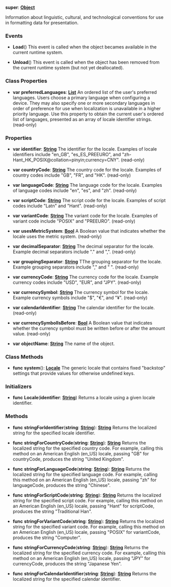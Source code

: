 **super**: **[Object](Object.md)**

Information about linguistic, cultural, and technological conventions for use in formatting data for presentation.

### Events

* **Load**()
This event is called when the object becames available in the current runtime system.

* **Unload**()
This event is called when the object has been removed from the current runtime system (but not yet deallocated).



### Class Properties

* **var** **preferredLanguages**: **[List](../gravity/list.md)**
An ordered list of the user's preferred languages. Users choose a primary language when configuring a device. They may also specify one or more secondary languages in order of preference for use when localization is unavailable in a higher priority language. Use this property to obtain the current user's ordered list of languages, presented as an array of locale identifier strings. \(read-only\)



### Properties

* **var** **identifier**: **[String](../gravity/types.md)**
The identifier for the locale. Examples of locale identifiers include "en_GB", "es_ES_PREEURO", and "zh-Hant_HK_POSIX@collation=pinyin;currency=CNY". \(read-only\)

* **var** **countryCode**: **[String](../gravity/types.md)**
The country code for the locale. Examples of country codes include "GB", "FR", and "HK". \(read-only\)

* **var** **languageCode**: **[String](../gravity/types.md)**
The language code for the locale. Examples of language codes include "en", "es", and "zh". \(read-only\)

* **var** **scriptCode**: **[String](../gravity/types.md)**
The script code for the locale. Examples of script codes include "Latn" and "Hant". \(read-only\)

* **var** **variantCode**: **[String](../gravity/types.md)**
The variant code for the locale. Examples of variant code include "POSIX" and "PREEURO". \(read-only\)

* **var** **usesMetricSystem**: **[Bool](../gravity/types.md)**
A Boolean value that indicates whether the locale uses the metric system. \(read-only\)

* **var** **decimalSeparator**: **[String](../gravity/types.md)**
The decimal separator for the locale. Example decimal separators include "." and ",". \(read-only\)

* **var** **groupingSeparator**: **[String](../gravity/types.md)**
TThe grouping separator for the locale. Example grouping separators include "," and " ". \(read-only\)

* **var** **currencyCode**: **[String](../gravity/types.md)**
The currency code for the locale. Example currency codes include "USD", "EUR", and "JPY". \(read-only\)

* **var** **currencySymbol**: **[String](../gravity/types.md)**
The currency symbol for the locale. Example currency symbols include "$", "€", and "¥". \(read-only\)

* **var** **calendarIdentifier**: **[String](../gravity/types.md)**
The calendar identifier for the locale. \(read-only\)

* **var** **currencySymbolIsBefore**: **[Bool](../gravity/types.md)**
A Boolean value that indicates whether the currency symbol must be written before or after the amount value. \(read-only\)

* **var** **objectName**: **[String](../gravity/types.md)**
The name of the object.



### Class Methods

* **func** **system**(): <strong>[Locale](Locale.md)</strong> 
The generic locale that contains fixed "backstop" settings that provide values for otherwise undefined keys.



### Initializers

* **func** **Locale**(**identifier**: **[String](../gravity/types.md)**)
Returns a locale using a given locale identifier.



### Methods

* **func** **stringForIdentifier**(**string**: **[String](../gravity/types.md)**): <strong>[String](../gravity/types.md)</strong> 
Returns the localized string for the specified locale identifier.

* **func** **stringForCountryCode**(**string**: **[String](../gravity/types.md)**): <strong>[String](../gravity/types.md)</strong> 
Returns the localized string for the specified country code. For example, calling this method on an American English (en_US) locale, passing "GB" for countryCode, produces the string "United Kingdom".

* **func** **stringForLanguageCode**(**string**: **[String](../gravity/types.md)**): <strong>[String](../gravity/types.md)</strong> 
Returns the localized string for the specified language code. For example, calling this method on an American English (en_US) locale, passing "zh" for languageCode, produces the string "Chinese".

* **func** **stringForScriptCode**(**string**: **[String](../gravity/types.md)**): <strong>[String](../gravity/types.md)</strong> 
Returns the localized string for the specified script code. For example, calling this method on an American English (en_US) locale, passing "Hant" for scriptCode, produces the string "Traditional Han".

* **func** **stringForVariantCode**(**string**: **[String](../gravity/types.md)**): <strong>[String](../gravity/types.md)</strong> 
Returns the localized string for the specified variant code. For example, calling this method on an American English (en_US) locale, passing "POSIX" for variantCode, produces the string "Computer".

* **func** **stringForCurrencyCode**(**string**: **[String](../gravity/types.md)**): <strong>[String](../gravity/types.md)</strong> 
Returns the localized string for the specified currency code. For example, calling this method on an American English (en_US) locale, passing "JPY" for currencyCode, produces the string "Japanese Yen".

* **func** **stringForCalendarIdentifier**(**string**: **[String](../gravity/types.md)**): <strong>[String](../gravity/types.md)</strong> 
Returns the localized string for the specified calendar identifier.





